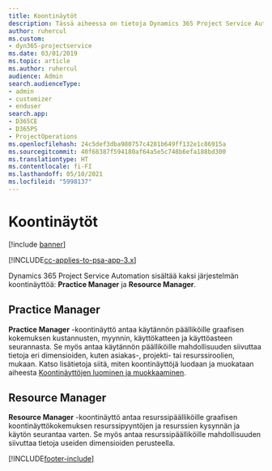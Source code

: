 ```yaml
---
title: Koontinäytöt
description: Tässä aiheessa on tietoja Dynamics 365 Project Service Automation -järjestelmään sisältyvistä raportoinnin koontinäytöistä.
author: ruhercul
ms.custom:
- dyn365-projectservice
ms.date: 03/01/2019
ms.topic: article
ms.author: ruhercul
audience: Admin
search.audienceType:
- admin
- customizer
- enduser
search.app:
- D365CE
- D365PS
- ProjectOperations
ms.openlocfilehash: 24c5def3dba980757c4281b649ff132e1c86915a
ms.sourcegitcommit: 40f68387f594180af64a5e5c748b6efa188bd300
ms.translationtype: HT
ms.contentlocale: fi-FI
ms.lasthandoff: 05/10/2021
ms.locfileid: "5998137"
---
```

# <a name="dashboards"></a>Koontinäytöt

[!include [banner](../includes/psa-now-project-operations.md)]

[!INCLUDE[cc-applies-to-psa-app-3.x](../includes/cc-applies-to-psa-app-3x.md)]

Dynamics 365 Project Service Automation sisältää kaksi järjestelmän koontinäyttöä: **Practice Manager** ja **Resource Manager**.

## <a name="practice-manager"></a>Practice Manager 

**Practice Manager** -koontinäyttö antaa käytännön päälliköille graafisen kokemuksen kustannusten, myynnin, käyttökatteen ja käyttöasteen seurannasta. Se myös antaa käytännön päälliköille mahdollisuuden siivuttaa tietoja eri dimensioiden, kuten asiakas-, projekti- tai resurssiroolien, mukaan. Katso lisätietoja siitä, miten koontinäyttöjä luodaan ja muokataan aiheesta [Koontinäyttöjen luominen ja muokkaaminen](/dynamics365/customerengagement/on-premises/customize/create-edit-dashboards).

## <a name="resource-manager"></a>Resource Manager 

**Resource Manager** -koontinäyttö antaa resurssipäälliköille graafisen koontinäyttökokemuksen resurssipyyntöjen ja resurssien kysynnän ja käytön seurantaa varten. Se myös antaa resurssipäälliköille mahdollisuuden siivuttaa tietoja useiden dimensioiden perusteella.


[!INCLUDE[footer-include](../includes/footer-banner.md)]